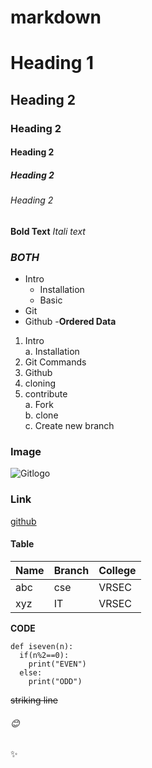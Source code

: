 # markdown
# Heading 1
## Heading 2
### Heading 2
#### Heading 2
##### Heading 2
###### Heading 2
**Bold Text**
*Itali text*
### ***BOTH*** ###
- Intro  
  * Installation
  * Basic
-  Git
- Github
-**Ordered Data**
1. Intro                                 
    a.   Installation
2.  Git Commands
3.  Github
4.  cloning
5.  contribute                                                                                                                
      a. Fork                     
      b. clone                  
      c. Create new branch    
      
      
### **Image** ###    
 ![Gitlogo](https://image.flaticon.com/icons/png/512/25/25231.png)             
 
 
### **Link** ###
[github](https://github.com/)      


#### **Table** ####
|Name|Branch|College|       
|-----|-----|-----|
|abc|cse|VRSEC|
|xyz|IT|VRSEC|
**CODE**
```
def iseven(n):
  if(n%2==0):
    print("EVEN")
  else:
    print("ODD")
```
~~striking line~~            
###### :blush: ######          
:sparkles:
